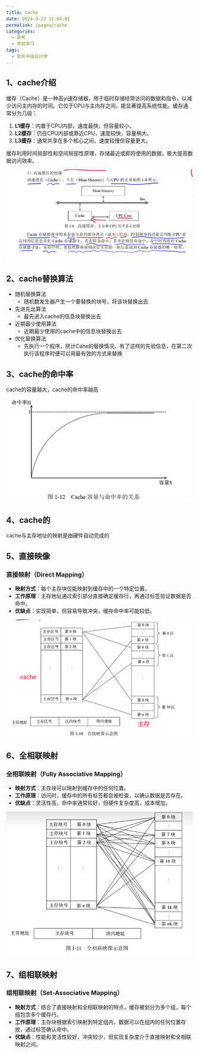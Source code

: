 ```yaml
---
title: cache
date: 2024-9-23 11:04:01
permalink: /pages/cache
categories: 
  - 软考
  - 考前学习
tags: 
  - 软件中级设计师
---
```






## 1、cache介绍

缓存（Cache）是一种高yi速存储器，用于临时存储经常访问的数据和指令，以减少访问主内存的时间。它位于CPU与主内存之间，能显著提高系统性能。缓存通常分为几级：

1. **L1缓存**：内置于CPU内部，速度最快，但容量较小。
2. **L2缓存**：仍在CPU内部或靠近CPU，速度较快，容量稍大。
3. **L3缓存**：通常共享在多个核心之间，速度较慢但容量更大。

缓存利用时间局部性和空间局部性原理，存储最近或即将使用的数据，极大提高数据访问效率。

![image-20240923112241735](./assets/image-20240923112241735.png)

## 2、cache替换算法

- 随机替换算法
  - 随机数发生器产生一个要替换的块号，将该块替换出去
- 先进先出算法
  - 最先进入cache的信息块替换出去
- 近期最少使用算法
  - 近期最少使用的cache中的信息块替换出去
- 优化替换算法
  - 先执行一个程序，统计Cahe的替换情况。有了这样的先验信息，在第二次执行该程序时便可以用最有效的方式来替换

## 3、cache的命中率

cache的容量越大，cache的命中率越高

![image-20240923113455146](./assets/image-20240923113455146.png)

## 4、cache的

cache与主存地址的映射是由硬件自动完成的

## 5、直接映像

###  直接映射（Direct Mapping）

- **映射方式**：每个主存块仅能映射到缓存中的一个特定位置。
- **工作原理**：主存地址通过索引部分直接确定缓存行，再通过标签验证数据是否命中。
- **优缺点**：实现简单，但容易导致冲突，缓存命中率可能较低。

![image-20240923114941456](./assets/image-20240923114941456.png)

## 6、全相联映射

### 全相联映射（Fully Associative Mapping）

- **映射方式**：主存块可以映射到缓存中的任何位置。
- **工作原理**：访问时，缓存中的所有标签都会被检查，以确认数据是否存在。
- **优缺点**：灵活性高，命中率通常较好，但硬件复杂度高，成本增加。

![image-20240923115138397](assets/image-20240923115138397.png)

## 7、组相联映射

### 组相联映射（Set-Associative Mapping）

- **映射方式**：结合了直接映射和全相联映射的特点，缓存被划分为多个组，每个组包含多个缓存行。
- **工作原理**：主存块根据索引映射到特定组内，数据可以在组内的任何位置存放，通过标签确认命中。
- **优缺点**：性能和灵活性较好，冲突较少，但实现复杂度介于直接映射和全相联映射之间。